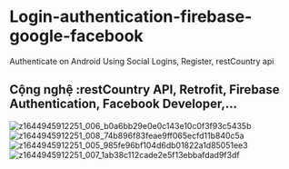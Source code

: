 # Login-authentication-firebase-google-facebook
Authenticate on Android Using Social Logins, Register, restCountry api
## Cộng nghệ :restCountry API, Retrofit, Firebase Authentication, Facebook Developer,...
![z1644945912251_006_b0a6bb29e0e0c143e10c0f3f93c5435b](https://user-images.githubusercontent.com/73639297/154478062-d4263656-656e-4be1-8f8f-910fb28e7223.jpg)
![z1644945912251_008_74b896f83feae9ff065ecfd11b840c5a](https://user-images.githubusercontent.com/73639297/154478079-734a8d14-728f-4a4c-9e06-f7b1ac184785.jpg)
![z1644945912251_005_985fe96bf104d6db01822a1d85051ee3](https://user-images.githubusercontent.com/73639297/154478086-57e98625-2f91-48af-8a02-dfc228359115.jpg)
![z1644945912251_007_1ab38c112cade2e5f13ebbafdad9f3df](https://user-images.githubusercontent.com/73639297/154478100-63dedd8c-c73f-4990-aa1c-349c5fd8a143.jpg)

